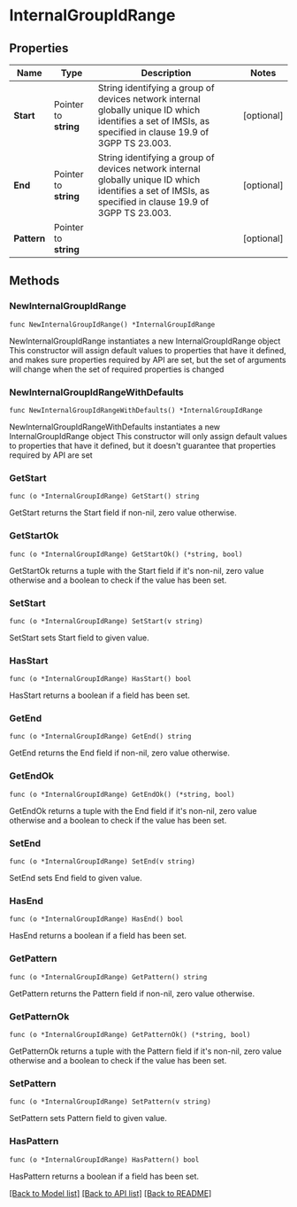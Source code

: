 # InternalGroupIdRange

## Properties

Name | Type | Description | Notes
------------ | ------------- | ------------- | -------------
**Start** | Pointer to **string** | String identifying a group of devices network internal globally unique ID which identifies a set of IMSIs, as specified in clause 19.9 of 3GPP TS 23.003.   | [optional] 
**End** | Pointer to **string** | String identifying a group of devices network internal globally unique ID which identifies a set of IMSIs, as specified in clause 19.9 of 3GPP TS 23.003.   | [optional] 
**Pattern** | Pointer to **string** |  | [optional] 

## Methods

### NewInternalGroupIdRange

`func NewInternalGroupIdRange() *InternalGroupIdRange`

NewInternalGroupIdRange instantiates a new InternalGroupIdRange object
This constructor will assign default values to properties that have it defined,
and makes sure properties required by API are set, but the set of arguments
will change when the set of required properties is changed

### NewInternalGroupIdRangeWithDefaults

`func NewInternalGroupIdRangeWithDefaults() *InternalGroupIdRange`

NewInternalGroupIdRangeWithDefaults instantiates a new InternalGroupIdRange object
This constructor will only assign default values to properties that have it defined,
but it doesn't guarantee that properties required by API are set

### GetStart

`func (o *InternalGroupIdRange) GetStart() string`

GetStart returns the Start field if non-nil, zero value otherwise.

### GetStartOk

`func (o *InternalGroupIdRange) GetStartOk() (*string, bool)`

GetStartOk returns a tuple with the Start field if it's non-nil, zero value otherwise
and a boolean to check if the value has been set.

### SetStart

`func (o *InternalGroupIdRange) SetStart(v string)`

SetStart sets Start field to given value.

### HasStart

`func (o *InternalGroupIdRange) HasStart() bool`

HasStart returns a boolean if a field has been set.

### GetEnd

`func (o *InternalGroupIdRange) GetEnd() string`

GetEnd returns the End field if non-nil, zero value otherwise.

### GetEndOk

`func (o *InternalGroupIdRange) GetEndOk() (*string, bool)`

GetEndOk returns a tuple with the End field if it's non-nil, zero value otherwise
and a boolean to check if the value has been set.

### SetEnd

`func (o *InternalGroupIdRange) SetEnd(v string)`

SetEnd sets End field to given value.

### HasEnd

`func (o *InternalGroupIdRange) HasEnd() bool`

HasEnd returns a boolean if a field has been set.

### GetPattern

`func (o *InternalGroupIdRange) GetPattern() string`

GetPattern returns the Pattern field if non-nil, zero value otherwise.

### GetPatternOk

`func (o *InternalGroupIdRange) GetPatternOk() (*string, bool)`

GetPatternOk returns a tuple with the Pattern field if it's non-nil, zero value otherwise
and a boolean to check if the value has been set.

### SetPattern

`func (o *InternalGroupIdRange) SetPattern(v string)`

SetPattern sets Pattern field to given value.

### HasPattern

`func (o *InternalGroupIdRange) HasPattern() bool`

HasPattern returns a boolean if a field has been set.


[[Back to Model list]](../README.md#documentation-for-models) [[Back to API list]](../README.md#documentation-for-api-endpoints) [[Back to README]](../README.md)


